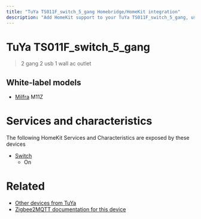```yaml
---
title: "TuYa TS011F_switch_5_gang Homebridge/HomeKit integration"
description: "Add HomeKit support to your TuYa TS011F_switch_5_gang, using Homebridge, Zigbee2MQTT and homebridge-z2m."
---
```

<!---
This file has been GENERATED using src/docgen/docgen.ts
DO NOT EDIT THIS FILE MANUALLY!
-->
# TuYa TS011F_switch_5_gang
> 2 gang 2 usb 1 wall ac outlet


## White-label models
* [Milfra](../index.md#milfra) M11Z

# Services and characteristics
The following HomeKit Services and Characteristics are exposed by
these devices

* [Switch](../../switch.md)
  * On


# Related
* [Other devices from TuYa](../index.md#tuya)
* [Zigbee2MQTT documentation for this device](https://www.zigbee2mqtt.io/devices/TS011F_switch_5_gang.html)